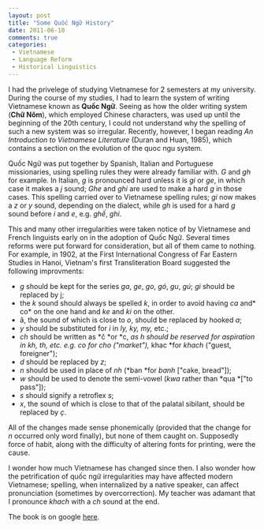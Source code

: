 ```yaml
---
layout: post
title: "Some Quốc Ngữ History"
date: 2011-06-10
comments: true
categories:
 - Vietnamese
 - Language Reform
 - Historical Linguistics
---
```


I had the privelege of studying Vietnamese for 2 semesters at my university. During the course of my studies, I had to learn the system of writing Vietnamese known as **Quốc Ngữ**. Seeing as how the older writing system (**Chữ Nôm**), which employed Chinese characters, was used up until the beginning of the 20th century, I could not understand why the spelling of such a new system was so irregular. Recently, however, I began reading *An Introduction to Vietnamese Literature* (Duran and Huan, 1985), which contains a section on the evolution of the quoc ngu system.

Quốc Ngữ was put together by Spanish, Italian and Portuguese missionaries, using spelling rules they were already familiar with. *G* and *gh* for example. In Italian, *g* is pronounced hard unless it is *gi* or *ge*, in which case it makes a *j* sound; *Ghe* and *ghi* are used to make a hard *g* in those cases. This spelling carried over to Vietnamese spelling rules; *gi* now makes a *z* or *y* sound, depending on the dialect, while *gh* is used for a hard *g* sound before *i* and *e*, e.g. *ghế*, *ghi*.

This and many other irregularities were taken notice of by Vietnamese and French linguists early on in the adoption of Quốc Ngữ. Several times reforms were put forward for consideration, but all of them came to nothing. For example, in 1902, at the First International Congress of Far Eastern Studies in Hanoi, Vietnam's first Transliteration Board suggested the following improvments:

* *g* should be kept for the series *ga*, *ge*, *go*, *gó*, *gu*, *gú*; *gi* should be replaced by j;
* the *k* sound should always be spelled *k*, in order to avoid having *ca* and* co* on the one hand and *ke* and *ki* on the other.
* â, the sound of which is close to *o*, should be replaced by hooked *a*;
* *y* should be substituted for *i* in *ly, ky, my,* etc.;
* *ch* should be written as *č *or *c, *as *h* should be reserved for aspiration in *kh*, *th*, etc. e.g. *co* for *cho* ("market"),* khac *for *khach* ("guest, foreigner");
* *d* should be replaced by *z*;
* *n* should be used in place of *nh* (*ban *for *banh* ["cake, bread"]);
* *w* should be used to denote the semi-vowel (*kwa* rather than *qua *["to pass"]);
* *s* should signify a retroflex *s*;
* *x*, the sound of which is close to that of the palatal sibilant, should be replaced by *ç*.

All of the changes made sense phonemically (provided that the change for *n* occurred only word finally), but none of them caught on. Supposedly force of habit, along with the difficulty of altering fonts for printing, were the cause.

I wonder how much Vietnamese has changed since then. I also wonder how the petrification of quốc ngữ irregularities may have affected modern Vietnamese; spelling, when internalized by a native speaker, can affect pronunciation (sometimes by overcorrection). My teacher was adamant that I pronounce *khach* with a *ch* sound at the end.

The book is on google [here](http://books.google.com/books?id=LRmFQgAACAAJ&dq=an+introduction+to+vietnamese+literature&hl=en&ei=l8DxTamoO46msQOBp6DACw&sa=X&oi=book_result&ct=result&resnum=1&ved=0CC4Q6AEwAA).

